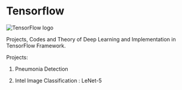 # Tensorflow 

![TensorFlow logo](https://www.redbubble.com/people/james9834/works/27731159-tensorflow-logo)

Projects, Codes and Theory of Deep Learning and Implementation in TensorFlow Framework.


Projects:

1. Pneumonia Detection

2. Intel Image Classification : LeNet-5
